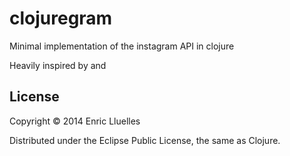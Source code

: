 # clojuregram

Minimal implementation of the instagram API in clojure

Heavily inspired by [](https://github.com/Rydgel/Clojure-Instagram-API/) and [](www.snip2code.com/Snippet/8322/A-simple-Instagram-API-client--WIP/)

## License

Copyright © 2014 Enric Lluelles

Distributed under the Eclipse Public License, the same as Clojure.
